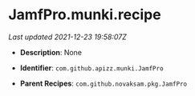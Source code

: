 # JamfPro.munki.recipe

_Last updated 2021-12-23 19:58:07Z_

- **Description**: None

- **Identifier**: `com.github.apizz.munki.JamfPro`

- **Parent Recipes**: `com.github.novaksam.pkg.JamfPro`